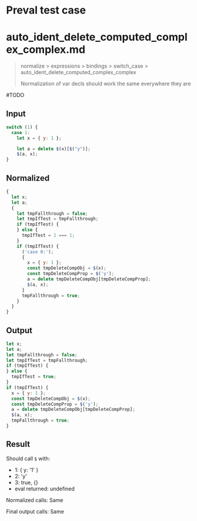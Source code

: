 # Preval test case

# auto_ident_delete_computed_complex_complex.md

> normalize > expressions > bindings > switch_case > auto_ident_delete_computed_complex_complex
>
> Normalization of var decls should work the same everywhere they are

#TODO

## Input

`````js filename=intro
switch (1) {
  case 1:
    let x = { y: 1 };

    let a = delete $(x)[$("y")];
    $(a, x);
}
`````

## Normalized

`````js filename=intro
{
  let x;
  let a;
  {
    let tmpFallthrough = false;
    let tmpIfTest = tmpFallthrough;
    if (tmpIfTest) {
    } else {
      tmpIfTest = 1 === 1;
    }
    if (tmpIfTest) {
      ('case 0:');
      {
        x = { y: 1 };
        const tmpDeleteCompObj = $(x);
        const tmpDeleteCompProp = $('y');
        a = delete tmpDeleteCompObj[tmpDeleteCompProp];
        $(a, x);
      }
      tmpFallthrough = true;
    }
  }
}
`````

## Output

`````js filename=intro
let x;
let a;
let tmpFallthrough = false;
let tmpIfTest = tmpFallthrough;
if (tmpIfTest) {
} else {
  tmpIfTest = true;
}
if (tmpIfTest) {
  x = { y: 1 };
  const tmpDeleteCompObj = $(x);
  const tmpDeleteCompProp = $('y');
  a = delete tmpDeleteCompObj[tmpDeleteCompProp];
  $(a, x);
  tmpFallthrough = true;
}
`````

## Result

Should call `$` with:
 - 1: { y: '1' }
 - 2: 'y'
 - 3: true, {}
 - eval returned: undefined

Normalized calls: Same

Final output calls: Same
